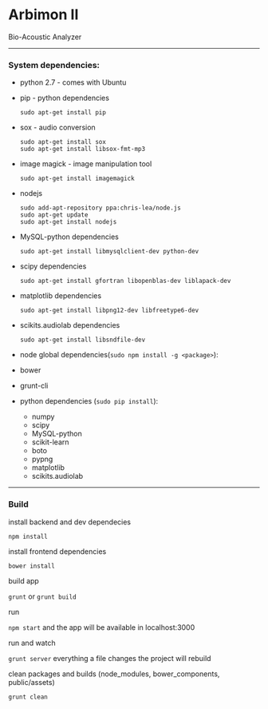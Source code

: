 # Arbimon II
Bio-Acoustic Analyzer

---

### System dependencies:

 - python 2.7 - comes with Ubuntu
 
 
 - pip - python dependencies
   ```
   sudo apt-get install pip
   ```
   
   
 - sox - audio conversion
   ```
   sudo apt-get install sox
   sudo apt-get install libsox-fmt-mp3
   ```


 - image magick - image manipulation tool
   ```
   sudo apt-get install imagemagick
   ```
   
   
 - nodejs
   ```
   sudo add-apt-repository ppa:chris-lea/node.js
   sudo apt-get update
   sudo apt-get install nodejs
   ```
   
   
 - MySQL-python dependencies
   ```
   sudo apt-get install libmysqlclient-dev python-dev
   ```
   
   
 - scipy dependencies
   ```
   sudo apt-get install gfortran libopenblas-dev liblapack-dev
   ```
   
   
 - matplotlib dependencies
   ```
   sudo apt-get install libpng12-dev libfreetype6-dev
   ```
 
 - scikits.audiolab dependencies
   ```
   sudo apt-get install libsndfile-dev
   ```
   
 - node global dependencies(`sudo npm install -g <package>`):
  - bower
  - grunt-cli
  
  
 - python dependencies (`sudo pip install`):
    - numpy 
    - scipy
    - MySQL-python 
    - scikit-learn 
    - boto 
    - pypng  
    - matplotlib
    - scikits.audiolab

---

### Build

install backend and dev dependecies 

`npm install`

install frontend dependencies 

`bower install`

build app

`grunt` or `grunt build`

run

`npm start` and the app will be available in localhost:3000

run and watch

`grunt server` everything a file changes the project will rebuild

clean packages and builds (node_modules, bower_components, public/assets)

`grunt clean` 
